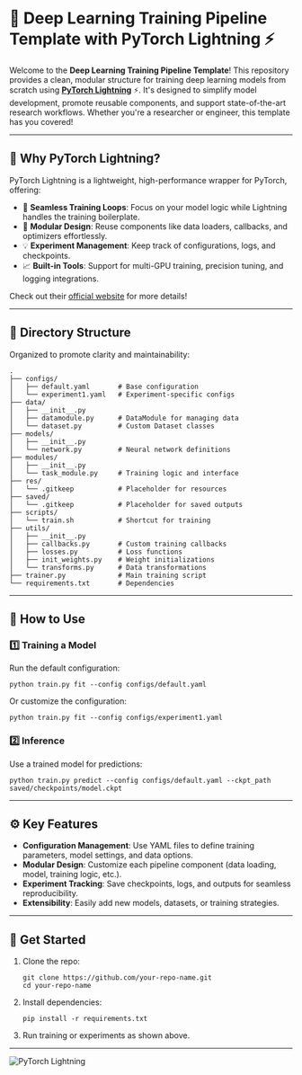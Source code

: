 # 🚀 Deep Learning Training Pipeline Template with PyTorch Lightning ⚡️

Welcome to the **Deep Learning Training Pipeline Template**! This repository provides a clean, modular structure for training deep learning models from scratch using **[PyTorch Lightning](https://www.pytorchlightning.ai/)** ⚡️. It's designed to simplify model development, promote reusable components, and support state-of-the-art research workflows. Whether you're a researcher or engineer, this template has you covered!

---

## 🌟 Why PyTorch Lightning?

PyTorch Lightning is a lightweight, high-performance wrapper for PyTorch, offering:
- 🔄 **Seamless Training Loops**: Focus on your model logic while Lightning handles the training boilerplate.
- 🧩 **Modular Design**: Reuse components like data loaders, callbacks, and optimizers effortlessly.
- 💡 **Experiment Management**: Keep track of configurations, logs, and checkpoints.
- 📈 **Built-in Tools**: Support for multi-GPU training, precision tuning, and logging integrations.

Check out their [official website](https://www.pytorchlightning.ai/) for more details!

---

## 📂 Directory Structure

Organized to promote clarity and maintainability:

```
.
├── configs/
│   ├── default.yaml       # Base configuration
│   └── experiment1.yaml   # Experiment-specific configs
├── data/
│   ├── __init__.py
│   ├── datamodule.py      # DataModule for managing data
│   └── dataset.py         # Custom Dataset classes
├── models/
│   ├── __init__.py
│   └── network.py         # Neural network definitions
├── modules/
│   ├── __init__.py
│   └── task_module.py     # Training logic and interface
├── res/
│   └── .gitkeep           # Placeholder for resources
├── saved/
│   └── .gitkeep           # Placeholder for saved outputs
├── scripts/
│   └── train.sh           # Shortcut for training
├── utils/
│   ├── __init__.py
│   ├── callbacks.py       # Custom training callbacks
│   ├── losses.py          # Loss functions
│   ├── init_weights.py    # Weight initializations
│   └── transforms.py      # Data transformations
├── trainer.py             # Main training script
└── requirements.txt       # Dependencies
```

---

## 🔧 How to Use

### 1️⃣ Training a Model
Run the default configuration:
```
python train.py fit --config configs/default.yaml
```

Or customize the configuration:
```
python train.py fit --config configs/experiment1.yaml
```

### 2️⃣ Inference
Use a trained model for predictions:
```
python train.py predict --config configs/default.yaml --ckpt_path saved/checkpoints/model.ckpt
```

---

## ⚙️ Key Features

- **Configuration Management**: Use YAML files to define training parameters, model settings, and data options.
- **Modular Design**: Customize each pipeline component (data loading, model, training logic, etc.).
- **Experiment Tracking**: Save checkpoints, logs, and outputs for seamless reproducibility.
- **Extensibility**: Easily add new models, datasets, or training strategies.

---

## 🎉 Get Started

1. Clone the repo:
   ```
   git clone https://github.com/your-repo-name.git
   cd your-repo-name
   ```

2. Install dependencies:
   ```
   pip install -r requirements.txt
   ```

3. Run training or experiments as shown above.

---

![PyTorch Lightning](https://camo.githubusercontent.com/93ac31ef9326af1877666811854be95ddf521f2bb846671b4d439cf09925a004/68747470733a2f2f706c2d626f6c74732d646f632d696d616765732e73332e75732d656173742d322e616d617a6f6e6177732e636f6d2f6170702d322f70746c5f62616e6e65722e706e67)
